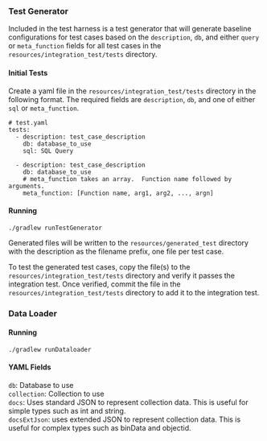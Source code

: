 ### Test Generator  
Included in the test harness is a test generator that will generate baseline configurations for test cases based on
the `description`, `db`, and either `query` or `meta_function` fields for all test cases in the 
`resources/integration_test/tests` directory.
#### Initial Tests
Create a yaml file in the `resources/integration_test/tests` directory in the following format.  The required fields 
are `description`, `db`, and one of either `sql` or `meta_function`.
```
# test.yaml
tests:
  - description: test_case_description
    db: database_to_use
    sql: SQL Query
    
  - description: test_case_description
    db: database_to_use
    # meta_function takes an array.  Function name followed by arguments.
    meta_function: [Function name, arg1, arg2, ..., argn]
```
#### Running  
```
./gradlew runTestGenerator  
```
Generated files will be written to the `resources/generated_test` directory with the description as the 
filename prefix, one file per test case.  

To test the generated test cases, copy the file(s) to the `resources/integration_test/tests` directory and verify it 
passes the integration test.  Once verified, commit the file in the `resources/integration_test/tests` directory to 
add it to the integration test.

### Data Loader
#### Running
```
./gradlew runDataloader
```
#### YAML Fields
`db`: Database to use  
`collection`: Collection to use  
`docs`: Uses standard JSON to represent collection data. This is useful for simple types such as int and string.  
`docsExtJson`: uses extended JSON to represent collection data. This is useful for complex types such as binData and objectid.  